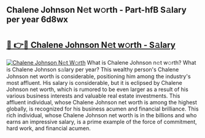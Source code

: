 ## Chalene Johnson N𝚎t w𝚘rth - Part-hfB S𝚊lary per year 6d8wx

# <h2><a href="http://gc3vew.nevu.top/?p=Chalene+Johnson">🔗 👉🔴 Chalene Johnson N𝚎t w𝚘rth - S𝚊lary</a></h2>

[![Chalene Johnson N𝚎t W𝚘rth](https://i.imgur.com/Oavwk0R.jpeg)](http://gc3vew.nevu.top/?p=Chalene+Johnson)
What is Chalene Johnson n𝚎t w𝚘rth? What is Chalene Johnson s𝚊lary per year?
This wealthy person's Chalene Johnson net worth is considerable, positioning him among the industry's most affluent. His salary is considerable, but it is eclipsed by Chalene Johnson net worth, which is rumored to be even larger as a result of his various business interests and valuable real estate investments. This affluent individual, whose Chalene Johnson net worth is among the highest globally, is recognized for his business acumen and financial brilliance. This rich individual, whose Chalene Johnson net worth is in the billions and who earns an impressive salary, is a prime example of the force of commitment, hard work, and financial acumen.
